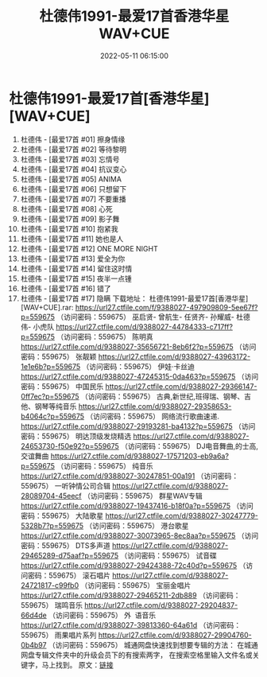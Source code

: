 ﻿---
title: 杜德伟1991-最爱17首香港华星WAV+CUE
date: 2022-05-11 06:15:00
categories: WAV车载音乐、镜像
tags: 华语中文
---
# 杜德伟1991-最爱17首[香港华星][WAV+CUE]

01. 杜德伟 - [最爱17首 #01]
擦身情缘
02. 杜德伟 - [最爱17首 #02]
等待黎明
03. 杜德伟 - [最爱17首 #03]
忘情号
04. 杜德伟 - [最爱17首 #04]
抗议变心
05. 杜德伟 - [最爱17首 #05]
ANIMA
06. 杜德伟 - [最爱17首 #06]
只想留下
07. 杜德伟 - [最爱17首 #07]
不要重播
08. 杜德伟 - [最爱17首 #08]
心死
09. 杜德伟 - [最爱17首 #09]
影子舞
10. 杜德伟 - [最爱17首 #10]
抱紧我
11. 杜德伟 - [最爱17首 #11]
她也是人
12. 杜德伟 - [最爱17首 #12] ONE MORE
NIGHT
13. 杜德伟 - [最爱17首 #13]
爱全为你
14. 杜德伟 - [最爱17首 #14]
留住这时情
15. 杜德伟 - [最爱17首 #15]
夜半一点锺
16. 杜德伟 - [最爱17首 #16]
错了
17. 杜德伟 - [最爱17首 #17]
隐瞒
下载地址：
杜德伟1991-最爱17首[香港华星][WAV+CUE].rar: https://url27.ctfile.com/f/9388027-497909809-5ee67f?p=559675
（访问密码：559675）
巫启贤- 曾航生- 任贤齐- 孙耀威- 杜德伟- 小虎队
https://url27.ctfile.com/d/9388027-44784333-c717ff?p=559675
（访问密码：559675）
陈明真
https://url27.ctfile.com/d/9388027-35656721-8eb6f2?p=559675
（访问密码：559675）
张靓颖
https://url27.ctfile.com/d/9388027-43963172-1e1e6b?p=559675
（访问密码：559675）
伊娃·卡丝迪
https://url27.ctfile.com/d/9388027-47245315-0da463?p=559675
（访问密码：559675）
中国民乐
https://url27.ctfile.com/d/9388027-29366147-0ff7ec?p=559675
（访问密码：559675）
古典,新世纪,班得瑞、钢琴、吉他、钢琴等纯音乐
https://url27.ctfile.com/d/9388027-29358653-b4064c?p=559675
（访问密码：559675）
网络流行歌曲速递.
https://url27.ctfile.com/d/9388027-29193281-ba4132?p=559675
（访问密码：559675）
明达顶级发烧精选
https://url27.ctfile.com/d/9388027-24653730-f50e92?p=559675
（访问密码：559675）
DJ电音舞曲,的士高, 交谊舞曲
https://url27.ctfile.com/d/9388027-17571203-eb9a6a?p=559675
（访问密码：559675）
纯音乐
https://url27.ctfile.com/d/9388027-30247851-00a191
（访问密码：559675）
一听钟情公司合辑
https://url27.ctfile.com/d/9388027-28089704-45eecf
（访问密码：559675）
群星WAV专辑
https://url27.ctfile.com/d/9388027-19437416-b18f0a?p=559675
（访问密码：559675）
大陆歌星
https://url27.ctfile.com/d/9388027-30247779-5328b7?p=559675
（访问密码：559675）
港台歌星
https://url27.ctfile.com/d/9388027-30073965-8ec8aa?p=559675
（访问密码：559675）
DTS多声道
https://url27.ctfile.com/d/9388027-29465289-d75aaf?p=559675
（访问密码：559675）
试音碟
https://url27.ctfile.com/d/9388027-29424388-72c40d?p=559675
（访问密码：559675）
滚石唱片
https://url27.ctfile.com/d/9388027-24721817-c99fb0
（访问密码：559675）
宝丽金唱片
https://url27.ctfile.com/d/9388027-29465211-2db889
（访问密码：559675）
瑞鸣音乐
https://url27.ctfile.com/d/9388027-29204837-66d4de
（访问密码：559675）
外  语音乐
https://url27.ctfile.com/d/9388027-39813360-64a61d
（访问密码：559675）
雨果唱片系列
https://url27.ctfile.com/d/9388027-29904760-0b4b97
（访问密码：559675）
城通网盘快速找到想要专辑的方法：
在城通网盘专辑文件夹中的升级会员下的有搜索两字，
在搜索空格里输入文件名或关键字，马上找到。
原文：[链接](https://blog.sina.com.cn/s/blog_1647c7e7601030x6d.html)